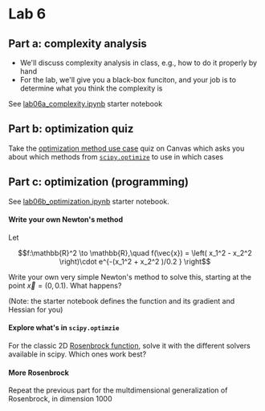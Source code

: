 # Lab 6

## Part a: complexity analysis
- We'll discuss complexity analysis in class, e.g., how to do it properly by hand
- For the lab, we'll give you a black-box funciton, and your job is to determine what you think the complexity is

See [lab06a_complexity.ipynb](lab06a_complexity.ipynb) starter notebook


## Part b: optimization quiz
Take the [optimization method use case](https://canvas.colorado.edu/courses/110094/quizzes/425844) quiz on Canvas 
which asks you about which methods from [`scipy.optimize`](https://docs.scipy.org/doc/scipy/reference/optimize.html) to use in which cases

## Part c: optimization (programming)

See [lab06b_optimization.ipynb](lab06b_optimization.ipynb) starter notebook.

#### Write your own Newton's method
Let
```math
f:\mathbb{R}^2 \to \mathbb{R},\quad
f(\vec{x}) = \left( x_1^2 - x_2^2 \right)\cdot e^{-(x_1^2 + x_2^2 )/0.2 } \right
```

Write your own very simple Newton's method to solve this, starting at the point $\vec{x} = (0,0.1)$.  What happens?

(Note: the starter notebook defines the function and its gradient and Hessian for you)

#### Explore what's in `scipy.optimzie`
For the classic 2D [Rosenbrock function](https://en.wikipedia.org/wiki/Rosenbrock_function), solve it with the different solvers available in scipy. Which ones work best?

#### More Rosenbrock
Repeat the previous part for the multdimensional generalization of Rosenbrock, in dimension 1000
